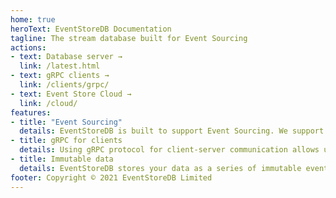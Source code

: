 ```yaml
---
home: true
heroText: EventStoreDB Documentation
tagline: The stream database built for Event Sourcing
actions:
- text: Database server →
  link: /latest.html
- text: gRPC clients →
  link: /clients/grpc/
- text: Event Store Cloud →
  link: /cloud/
features:
- title: "Event Sourcing"
  details: EventStoreDB is built to support Event Sourcing. We support idempotent appending and reading events from individual streams.
- title: gRPC for clients
  details: Using gRPC protocol for client-server communication allows us to provide SDKs for a wide range of languages and platforms.
- title: Immutable data
  details: EventStoreDB stores your data as a series of immutable events over time, providing one of the strongest audit log options available (characteristics similar to a blockchain).
footer: Copyright © 2021 EventStoreDB Limited
---
```

